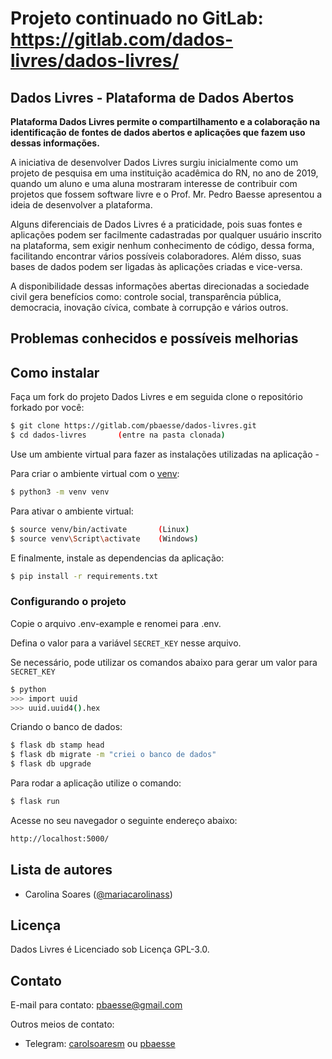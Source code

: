# Projeto continuado no GitLab: https://gitlab.com/dados-livres/dados-livres/

## Dados Livres - Plataforma de Dados Abertos

**Plataforma Dados Livres permite o compartilhamento e a colaboração na
identificação de fontes de dados abertos e aplicações que fazem uso dessas
informações.**

A iniciativa de desenvolver Dados Livres surgiu inicialmente como um projeto
de pesquisa em uma instituição acadêmica do RN, no ano de 2019, quando um aluno
e uma aluna mostraram interesse de contribuir com projetos que fossem software
livre e o Prof. Mr. Pedro Baesse apresentou a ideia de desenvolver a plataforma.

Alguns diferenciais de Dados Livres é a praticidade, pois suas fontes e
aplicações podem ser facilmente cadastradas por qualquer usuário inscrito na
plataforma, sem exigir nenhum conhecimento de código, dessa forma, facilitando
encontrar vários possíveis colaboradores. Além disso, suas bases de dados podem
ser ligadas às aplicações criadas e vice-versa.

A disponibilidade dessas informações abertas direcionadas a sociedade civil gera
benefícios como: controle social, transparência pública, democracia, inovação
cívica, combate à corrupção e vários outros.

## Problemas conhecidos e possíveis melhorias

## Como instalar

Faça um fork do projeto Dados Livres e em seguida clone o repositório forkado
por você:

```sh
$ git clone https://gitlab.com/pbaesse/dados-livres.git
$ cd dados-livres       (entre na pasta clonada)
```

Use um ambiente virtual para fazer as instalações utilizadas na aplicação -

Para criar o ambiente virtual com o [venv](https://docs.python.org/pt-br/dev/library/venv.html):

```sh
$ python3 -m venv venv
```

Para ativar o ambiente virtual:

```sh
$ source venv/bin/activate       (Linux)
$ source venv\Script\activate    (Windows)
```

E finalmente, instale as dependencias da aplicação:

```sh
$ pip install -r requirements.txt
```

### Configurando o projeto

Copie o arquivo .env-example e renomei para .env.

Defina o valor para a variável `SECRET_KEY` nesse arquivo.

Se necessário, pode utilizar os comandos abaixo para gerar um valor para `SECRET_KEY`  

```sh
$ python
>>> import uuid
>>> uuid.uuid4().hex
```

Criando o banco de dados:

```sh
$ flask db stamp head
$ flask db migrate -m "criei o banco de dados"
$ flask db upgrade
```

Para rodar a aplicação utilize o comando:

```sh
$ flask run
```

Acesse no seu navegador o seguinte endereço abaixo:

```sh
http://localhost:5000/
```

## Lista de autores

- Carolina Soares ([@mariacarolinass](https://gitlab.com/mariacarolinass))

## Licença

Dados Livres é Licenciado sob Licença GPL-3.0.

## Contato

E-mail para contato: pbaesse@gmail.com

Outros meios de contato:

- Telegram: [carolsoaresm](https://t.me/carolsoaresm) ou [pbaesse](https://t.me/pbaesse)
